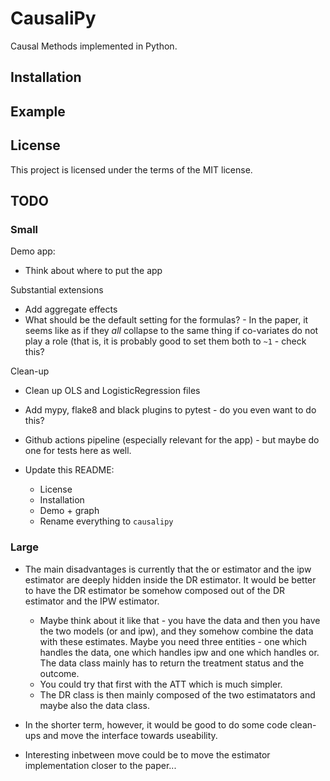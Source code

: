 # CausaliPy

Causal Methods implemented in Python.

## Installation

## Example

## License

This project is licensed under the terms of the MIT license.

## TODO

### Small

Demo app:
- Think about where to put the app

Substantial extensions
- Add aggregate effects
- What should be the default setting for the formulas? - In the paper, it seems
  like as if they _all_ collapse to the same thing if co-variates do not play a
  role (that is, it is probably good to set them both to `~1` - check this?


Clean-up
- Clean up OLS and LogisticRegression files 
- Add mypy, flake8 and black plugins to pytest - do you even want to do this?
- Github actions pipeline (especially relevant for the app) - but maybe do one
  for tests here as well.

- Update this README:
  - License
  - Installation
  - Demo + graph
  - Rename everything to `causalipy`



### Large

- The main disadvantages is currently that the or estimator and the ipw
  estimator are deeply hidden inside the DR estimator. It would be better to
  have the DR estimator be somehow composed out of the DR estimator and the IPW
  estimator.
  - Maybe think about it like that - you have the data and then you have the two
    models (or and ipw), and they somehow combine the data with these estimates.
    Maybe you need three entities - one which handles the data, one which
    handles ipw and one which handles or. The data class mainly has to return
    the treatment status and the outcome.
  - You could try that first with the ATT which is much simpler. 
  - The DR class is then mainly composed of the two estimatators and maybe also
    the data class.

- In the shorter term, however, it would be good to do some code clean-ups and
  move the interface towards useability.

- Interesting inbetween move could be to move the estimator implementation
  closer to the paper...


